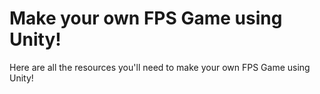 # Make your own FPS Game using Unity!
Here are all the resources you'll need to make your own FPS Game using Unity! 
